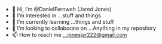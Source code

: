 - 👋 Hi, I’m @DanielFernweh (Jared Jones)
- 👀 I’m interested in ...stuff and things
- 🌱 I’m currently learning ...things and stuff
- 💞️ I’m looking to collaborate on ...Anything in my repository
- 📫 How to reach me ...jonesjar222@gmail.com

<!---
DanielFernweh/DanielFernweh is a ✨ special ✨ repository because its `README.md` (this file) appears on your GitHub profile.
You can click the Preview link to take a look at your changes.
--->
